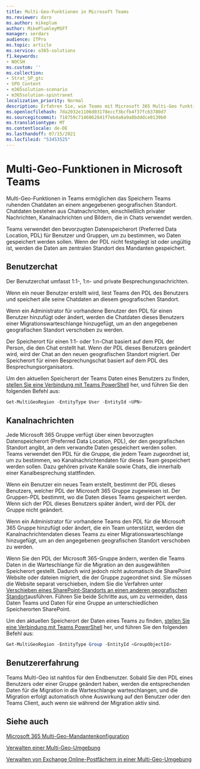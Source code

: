 ```yaml
---
title: Multi-Geo-Funktionen in Microsoft Teams
ms.reviewer: daro
ms.author: mikeplum
author: MikePlumleyMSFT
manager: serdars
audience: ITPro
ms.topic: article
ms.service: o365-solutions
f1.keywords:
- NOCSH
ms.custom: ''
ms.collection:
- Strat_SP_gtc
- SPO_Content
- m365solution-scenario
- m365solution-spintranet
localization_priority: Normal
description: Erfahren Sie, wie Teams mit Microsoft 365 Multi-Geo funktioniert.
ms.openlocfilehash: 7da2032e1106d03178eccf3bcfb4f37fc63780d7
ms.sourcegitcommit: 718759c7146062841f7eb4a0a9a8bdddce0139b0
ms.translationtype: MT
ms.contentlocale: de-DE
ms.lasthandoff: 07/15/2021
ms.locfileid: "53453525"
---
```

# <a name="multi-geo-capabilities-in-microsoft-teams"></a>Multi-Geo-Funktionen in Microsoft Teams

Multi-Geo-Funktionen in Teams ermöglichen das Speichern Teams ruhenden Chatdaten an einem angegebenen geografischen Standort. Chatdaten bestehen aus Chatnachrichten, einschließlich privater Nachrichten, Kanalnachrichten und Bildern, die in Chats verwendet werden.

Teams verwendet den bevorzugten Datenspeicherort (Preferred Data Location, PDL) für Benutzer und Gruppen, um zu bestimmen, wo Daten gespeichert werden sollen. Wenn der PDL nicht festgelegt ist oder ungültig ist, werden die Daten am zentralen Standort des Mandanten gespeichert.

## <a name="user-chat"></a>Benutzerchat

Der Benutzerchat umfasst 1:1-, 1:n- und private Besprechungsnachrichten.

Wenn ein neuer Benutzer erstellt wird, liest Teams den PDL des Benutzers und speichert alle seine Chatdaten an diesem geografischen Standort.

Wenn ein Administrator für vorhandene Benutzer den PDL für einen Benutzer hinzufügt oder ändert, werden die Chatdaten dieses Benutzers einer Migrationswarteschlange hinzugefügt, um an den angegebenen geografischen Standort verschoben zu werden.

Der Speicherort für einen 1:1- oder 1:n-Chat basiert auf dem PDL der Person, die den Chat erstellt hat. Wenn der PDL dieses Benutzers geändert wird, wird der Chat an den neuen geografischen Standort migriert. Der Speicherort für einen Besprechungschat basiert auf dem PDL des Besprechungsorganisators.

Um den aktuellen Speicherort der Teams Daten eines Benutzers zu finden, [stellen Sie eine Verbindung mit Teams PowerShell](/powershell/module/teams/connect-microsoftteams) her, und führen Sie den folgenden Befehl aus:

```PowerShell
Get-MultiGeoRegion -EntityType User -EntityId <UPN>
```

## <a name="channel-messages"></a>Kanalnachrichten

Jede Microsoft 365 Gruppe verfügt über einen bevorzugten Datenspeicherort (Preferred Data Location, PDL), der den geografischen Standort angibt, an dem verwandte Daten gespeichert werden sollen. Teams verwendet den PDL für die Gruppe, die jedem Team zugeordnet ist, um zu bestimmen, wo Kanalnachrichtendaten für dieses Team gespeichert werden sollen. Dazu gehören private Kanäle sowie Chats, die innerhalb einer Kanalbesprechung stattfinden.

Wenn ein Benutzer ein neues Team erstellt, bestimmt der PDL dieses Benutzers, welcher PDL der Microsoft 365 Gruppe zugewiesen ist. Der Gruppen-PDL bestimmt, wo die Daten dieses Teams gespeichert werden. Wenn sich der PDL dieses Benutzers später ändert, wird der PDL der Gruppe nicht geändert.

Wenn ein Administrator für vorhandene Teams den PDL für die Microsoft 365 Gruppe hinzufügt oder ändert, die ein Team unterstützt, werden die Kanalnachrichtendaten dieses Teams zu einer Migrationswarteschlange hinzugefügt, um an den angegebenen geografischen Standort verschoben zu werden.

Wenn Sie den PDL der Microsoft 365-Gruppe ändern, werden die Teams Daten in die Warteschlange für die Migration an den ausgewählten Speicherort gestellt. Dadurch wird jedoch nicht automatisch die SharePoint Website oder dateien migriert, die der Gruppe zugeordnet sind. Sie müssen die Website separat verschieben, indem Sie die Verfahren unter [Verschieben eines SharePoint-Standorts an einen anderen geografischen Standort](/microsoft-365/enterprise/move-sharepoint-between-geo-locations)ausführen. Führen Sie beide Schritte aus, um zu vermeiden, dass Daten Teams und Daten für eine Gruppe an unterschiedlichen Speicherorten SharePoint.

Um den aktuellen Speicherort der Daten eines Teams zu finden, [stellen Sie eine Verbindung mit Teams PowerShell](/powershell/module/teams/connect-microsoftteams) her, und führen Sie den folgenden Befehl aus:

```PowerShell
Get-MultiGeoRegion -EntityType Group -EntityId <GroupObjectId>
```

## <a name="user-experience"></a>Benutzererfahrung

Teams Multi-Geo ist nahtlos für den Endbenutzer. Sobald Sie den PDL eines Benutzers oder einer Gruppe geändert haben, werden die entsprechenden Daten für die Migration in die Warteschlange warteschlangen, und die Migration erfolgt automatisch ohne Auswirkung auf den Benutzer oder den Teams Client, auch wenn sie während der Migration aktiv sind.

## <a name="see-also"></a>Siehe auch

[Microsoft 365 Multi-Geo-Mandantenkonfiguration](/microsoft-365/enterprise/multi-geo-tenant-configuration)

[Verwalten einer Multi-Geo-Umgebung](administering-a-multi-geo-environment.md)

[Verwalten von Exchange Online-Postfächern in einer Multi-Geo-Umgebung](administering-exchange-online-multi-geo.md)
